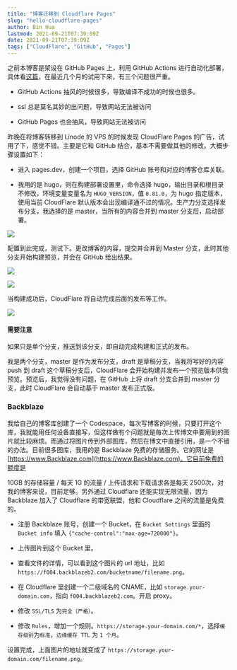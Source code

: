 ```yaml
---
title: "博客迁移到 Cloudflare Pages"
slug: "hello-cloudflare-pages"
author: Bin Hua
lastmod: 2021-09-21T07:39:09Z
date: 2021-09-21T07:39:09Z
tags: ["CloudFlare", "GitHub", "Pages"]
---
```


之前本博客是架设在 GitHub Pages 上，利用 GitHub Actions 进行自动化部署，具体看[这篇](https://tourcoder.com/github-actions-of-my-blog/)，在最近几个月的试用下来，有三个问题很严重。

- GitHub Actions 抽风的时候很多，导致编译不成功的时候也很多。

- ssl 总是莫名其妙的出问题，导致网站无法被访问

- GitHub Pages 也会抽风，导致网站无法被访问

昨晚在将博客转移到 Linode 的 VPS 的时候发现 CloudFlare Pages 的广告，试用了下，感觉不错。主要是它和 GitHub 结合，基本不需要做其他的修改。大概步骤设置如下：

- 进入 pages.dev，创建一个项目，选择 GitHub 账号和对应的博客仓库关联。

- 我用的是 hugo，则在构建部署设置里，命令选择 hugo，输出目录和根目录不修改，环境变量变量名为 `HUGO_VERSION`，值 `0.81.0`，为 hugo 指定版本，使用当前 CloudFlare 默认版本会出现编译通不过的情况。生产力分支选择发布分支，我选择的是 master，当所有的内容合并到 master 分支后，启动部署。

![](/imgs/hello-cloudflare-pages-001.png)

配置到此完成，测试下。更改博客的内容，提交并合并到 Master 分支，此时其他分支开始构建预览，并会在 GitHub 给出结果。

![](/imgs/hello-cloudflare-pages-002.png)

![](/imgs/hello-cloudflare-pages-003.png)

当构建成功后，CloudFlare 将自动完成后面的发布等工作。

![](/imgs/hello-cloudflare-pages-004.png)

#### 需要注意

如果只是单个分支，推送到该分支，即自动完成构建和正式的发布。

我是两个分支，master 是作为发布分支，draft 是草稿分支，当我将写好的内容 push 到 draft 这个草稿分支后，CloudFlare 会开始构建并发布一个预览版本供我预览。预览后，我觉得没有问题，在 GitHub 上将 draft 分支合并到 master 分支，此时 CloudFlare 会自动基于 master 发布正式版。

### Backblaze

我给自己的博客库创建了一个 Codespace，每次写博客的时候，只要打开这个库，我就能用任何设备直接写，但这样做有个问题就是每次上传博文中要用到的图片就比较麻烦。而通过将图片传到外部图库，然后在博文中直接引用，是一个不错的办法。目前很多图库，我用的是 Backblaze 免费的存储服务。它的网址是 [https://www.Backblaze.com](https://www.Backblaze.com)。它目前免费的额度是

10GB 的存储容量 / 每天 1G 的流量 / 上传请求和下载请求各是每天 2500次，对我的博客来说，目前足够。另外通过 Cloudflare 还能实现无限流量，因为 Backblaze 加入了 Cloudflare 的带宽联盟，他和 Cloudflare 之间的流量是免费的。

- 注册 Backblaze 账号，创建一个 Bucket，在 `Bucket Settings` 里面的 `Bucket info` 填入 `{"cache-control":"max-age=720000"}`。

- 上传图片到这个 Bucket 里。

- 查看文件的详情，可以看到这个图片的 url 地址，比如 `https://f004.backblazeb2.com/bucketname/filename.png`。

- 在 Cloudflare 里创建一个二级域名的 CNAME，比如 `storage.your-domain.com`，指向 `f004.backblazeb2.com`。开启 proxy。

- 修改 `SSL/TLS` 为`完全（严格）`。

- 修改 `Rules`，增加一个规则。`https://storage.your-domain.com/*`，选择`缓存级别`为`标准`，`边缘缓存 TTL` 为 `1 个月`。

设置完成，上面图片的地址就变成了 `https://storage.your-domain.com/filename.png`。